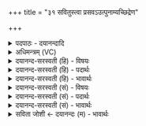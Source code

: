 +++
title = "३१ सवितुस्त्वा प्रसवऽउत्पुनाम्यच्छिद्रेण"

+++
<details><summary>पदपाठः - दयानन्दादि</summary>

स॒वि॒तुः त्वा॒। प्र॒स॒व इति॑ प्रऽस॒वे। उत्। पु॒ना॒मि॒। अच्छि॑द्रेण। प॒वित्रे॑ण। सूर्य्य॑स्य। र॒श्मिभि॒रिति॑ र॒श्मिऽभिः॑। स॒वि॒तुः। वः॒। प्र॒स॒व इति॑ प्रऽस॒वे। उत्। पु॒ना॒मि॒। अच्छि॑द्रेण। प॒वित्रे॑ण। सूर्य्य॑स्य। र॒श्मिभि॒रिति॑ र॒श्मिभिः॑। ते॑जः। अ॒सि॒। शु॒क्रम्। अ॒सि॒। अ॒मृत॑म्। अ॒सि॒। धाम॑। नाम॑। अ॒सि॒। प्रि॒यम्। दे॒वाना॑म्। अना॑धृष्टम्। दे॒व॒यज॑न॒मिति॑ देव॒ऽयजन॑म्। अ॒सि॒। ३१।
</details>

<details><summary>अधिमन्त्रम् (VC)</summary>

- यज्ञो देवता सर्वस्य
- परमेष्ठी प्रजापतिर्ऋषिः
- जगती अनुष्टुप्
- निषादः
</details>

<details><summary>दयानन्द-सरस्वती (हि) - विषयः</summary>

उक्त यज्ञ कैसे पवित्र होता है, सो अगले मन्त्र में उपदेश किया है ॥
</details>

<details><summary>दयानन्द-सरस्वती (हि) - पदार्थः</summary>

पदार्थान्वयभाषाः -  जो यज्ञ (सवितुः) परमेश्वर के (प्रसवे) उत्पन्न किये संसार में (अच्छिद्रेण) निरन्तर (पवित्रेण) पवित्र तथा (सूर्य्यस्य) प्रकाशमय सूर्य्य की (रश्मिभिः) किरणों के साथ मिल के सब पदार्थों को शुद्ध करता है (त्वा) उस यज्ञ वा यज्ञकर्त्ता को मैं (उत्पुनामि) उत्कृष्टता के साथ पवित्र करता हूँ। इसी प्रकार (सवितुः) परमेश्वर के (प्रसवे) उत्पन्न किये हुए संसार में (अच्छिद्रेण) निरन्तर (पवित्रेण) शुद्धिकारक (सूर्य्यस्य) जो कि ऐश्वर्य हेतुओं के प्रेरक प्राण के (रश्मिभिः) अन्तराशय के प्रकाश करनेवाले गुण हैं, उनसे (वः) तुम लोगों को तथा प्रत्यक्ष पदार्थों को यज्ञ करके (उत्पुनामि) पवित्र करता हूँ। हे ब्रह्मन् ! जिस कारण आप (तेजोऽसि) स्वयंप्रकाशवान् (शुक्रमसि) शुक्र (अमृतमसि) नाशरहित (धामासि) सब पदार्थों का आधार (नामासि) वन्दना करने योग्य (देवानाम्) विद्वानों के (प्रियम्) प्रीतिकारक (अनाधृष्टम्) तथा किसी की भयता में न आने योग्य वा (देवयजनमसि) विद्वानों के पूजा करने योग्य हैं, इससे मैं (त्वा) आपका ही आश्रय करता हूँ ॥ यह इस मन्त्र का प्रथम अर्थ हुआ ॥ जिस कारण यह यज्ञ (तेजोऽसि) प्रकाश और (शुक्रमसि) शुद्धि का हेतु (अमृतमसि) मोक्ष सुख का देने तथा (धामासि) सब अन्न आदि पदार्थों की पुष्टि करने वा (नामासि) जल का हेतु (देवानाम्) श्रेष्ठ गुणों की (प्रियम्) प्रीति कराने तथा (अनाधृष्टम्) किसी को खण्डन करने के योग्य नहीं अर्थात् अत्यन्त उत्कृष्ट और (देवयजनम्) विद्वान् जनों को परमेश्वर का पूजन करानेवाला (असि) है, इस कारण इस यज्ञ से मैं (सवितुः) जगदीश्वर के (प्रसवे) उत्पन्न किये हुए संसार में (अच्छिद्रेण) निरन्तर (पवित्रेण) अति शुद्ध यज्ञ वा (सूर्य्यस्य) ऐश्वर्य्य उत्पन्न करनेवाले परमेश्वर के गुण अथवा ऐश्वर्य्य के उत्पन्न करानेवाले सूर्य्य की (रश्मिभिः) विज्ञानादि प्रकाश वा किरणों से (वः) तुम लोग वा प्रत्यक्ष पदार्थों को (उत्पुनामि) पवित्र करता हूँ ॥ यह दूसरा अर्थ हुआ ॥३१॥
</details>

<details><summary>दयानन्द-सरस्वती (हि) - भावार्थः</summary>

भावार्थभाषाः -  इस मन्त्र में श्लेषालङ्कार है। परमेश्वर यज्ञ विद्या के फल को जनाता है कि जो तुम लोगों से अनुष्ठान किया हुआ यज्ञ है, वह सूर्य्य की किरणों के साथ रहकर अपने निरन्तर शुद्ध गुण से सब पदार्थों को पवित्र करता है तथा वह उसके द्वारा सब पदार्थों को सूर्य्य की किरणों से तेजवान् शुद्ध उत्तम रसवाले सुखकारक प्रसन्नता का हेतु दृढ़ और यज्ञ करानेवाले पदार्थों को उत्पन्न कर के उनके भोजन, वस्त्र से शरीर की पुष्टि, बुद्धि और बल आदि शुद्ध गुणों को सम्पादन करके सब जीवों को सुख देता है ॥३१॥ ईश्वर ने इस अध्याय में मनुष्यों को शुद्ध कर्म के अनुष्ठान दोष और शत्रुओं की निवृत्ति, यज्ञक्रिया के फल को जानने, अच्छी प्रकार पुरुषार्थ करने, विद्या के विस्तार करने, धर्म के अनुकूल प्रजा पालने, धर्म के अनुष्ठान में निर्भयता से स्थिर होने, सब के साथ मित्रता से वर्त्तने, वेदों से सब विद्याओं का ग्रहण करने और कराने को शुद्धि तथा परोपकार के लिये प्रयत्न करने को आज्ञा दी है, सो यह सब मनुष्यों को अनुष्ठान करने के योग्य है ॥३१॥
</details>

<details><summary>दयानन्द-सरस्वती (सं) - विषयः</summary>

स यज्ञः कथं पवित्रीकरोतीत्युपदिश्यते ॥
</details>

<details><summary>दयानन्द-सरस्वती (सं) - पदार्थः</summary>

पदार्थान्वयभाषाः -  यो यज्ञः [सवितुः प्रसवे] अच्छिद्रेण पवित्रेण सूर्य्यस्य रश्मिभिः सह सर्वान् पदार्थान् पुनाति [त्वा] त्वां [तं यज्ञं] यजमानं वाहमुत्पुनामि। त्वां यजमानं वा। एवं च सवितुः प्रसवेऽच्छिद्रेण पवित्रेण सूर्य्यस्य रश्मिभिर्वो युष्मानेताँश्च पदार्थान् यज्ञेनोत्पुनामि। हे ब्रह्मन् ! यतस्वं तेजोसि शुक्रमस्यमृतमसि धामासि नामासि देवानां प्रियमस्यनाधृष्टमसि देवयजनमसि तस्मात् त्वामेवाहमाश्रयामीत्येकः ॥ यतोऽयं यज्ञस्तेजोऽ[स्य]स्ति शुक्रम[स्य]स्त्यमृतम[स्य]स्ति धामास्ति नामा[स्य]स्ति देवानां प्रियमनाधृष्टं देवयजनम[स्य]स्ति तेनानेन यज्ञेनाहं सवितुर्जगदीश्वरस्य प्रसवेऽच्छिद्रेण पवित्रेण सूर्य्यस्य रश्मिभिर्वो युष्मानेतान् सर्वान् पदार्थांश्चोत्पुनामि ॥ इति द्वितीयः ॥३१॥
</details>

<details><summary>दयानन्द-सरस्वती (सं) - भावार्थः</summary>

भावार्थभाषाः -  अत्र श्लेषालङ्कारः। ईश्वरो यज्ञविद्याफलं ज्ञापयति युष्माभिर्यथावदनुष्ठितो यज्ञः सूर्य्यस्य रश्मिभिर्विहरति स स्वकीयेन पवित्रेणाच्छिद्रेण गुणेन सर्वान् पदार्थान् पवित्रयति। स च तद्द्वारा सूर्य्यस्य रश्मिभिस्तेजस्विनः शुद्धानमृतरसान् सुखहेतुकान् प्रसन्नताजनकान् दृढान् यज्ञहेतून् पदार्थान् करोति यतस्तद्भोजनाच्छादनद्वारा वयं शरीरपुष्टिबुद्धिबलादीन् शुद्धगुणाँश्च संपाद्य नित्यं सुखयाम इति ॥३१॥ ईश्वरेणास्मिन्नध्याये मनुष्यान् प्रति शुद्धकर्मानुष्ठातुं दोषान् शत्रूंश्च निवारयितुं यज्ञक्रियाफलं ज्ञातुं सम्यक् पुरुषार्थं कर्त्तुं विद्या विस्तारयितुं धर्मेण प्रजाः पालयितुं धर्मानुष्ठाने निर्भयतया स्थातुं सर्वैः सह मित्रतामाचरितुं वेदाध्ययनाध्यापनाभ्यां सर्वाविद्या ग्रहीतुं ग्राहयितुं शुद्धये परोपकाराय च प्रयतितुमाज्ञा दत्तास्ति सेयं सर्वैर्मनुष्यैर्यथावदनुष्ठातव्येति ॥ इति श्रीमत्परिव्राजकाचार्य्यश्रीयुतदयानदसरस्वतीस्वामिना सुविरचिते संस्कृतार्य्यभाषाविभूषिते यजुर्वेदभाष्ये प्रथमोऽध्यायः सम्पूर्णः ॥१॥
</details>

<details><summary>सविता जोशी ← दयानन्दः (म) - भावार्थः</summary>

भावार्थभाषाः -  या मंत्रात श्लेषालंकार आहे. परमेश्वराकडून यज्ञाचे फळ असे मिळते की, यज्ञ हा सूर्यकिरणांच्या समवेत सर्व पदार्थांना शुद्ध व पवित्र करून त्यांना तेजस्वी शुद्ध, उत्तम, रसयुक्त, सुखकारक बनवून प्रसन्नता निर्माण करतो. परमेश्वर प्रत्यक्ष यज्ञीय पदार्थांना उत्पन्न करून त्याद्वारे जीवांना शरीर. बुद्धी व बल इत्यादी शुभगुणांनी युक्त करून त्यांना सुखी करतो.
</details>